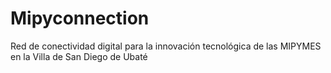 # Mipyconnection
Red de conectividad digital para la innovación tecnológica de las MIPYMES en la Villa de San Diego de Ubaté
